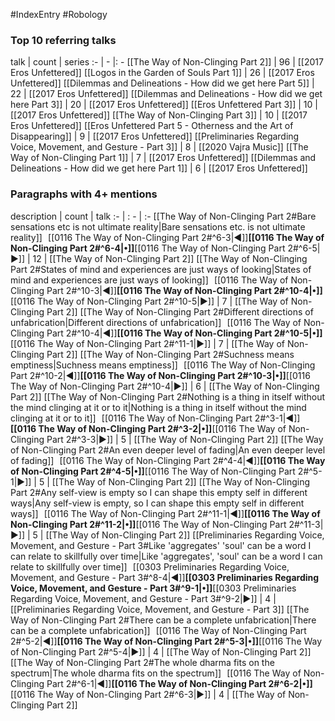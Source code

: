 #IndexEntry #Robology

### Top 10 referring talks
talk | count | series
:- | - |: -
[[The Way of Non-Clinging Part 2]] | 96 | [[2017 Eros Unfettered]]
[[Logos in the Garden of Souls Part 1]] | 26 | [[2017 Eros Unfettered]]
[[Dilemmas and Delineations - How did we get here Part 5]] | 22 | [[2017 Eros Unfettered]]
[[Dilemmas and Delineations - How did we get here Part 3]] | 20 | [[2017 Eros Unfettered]]
[[Eros Unfettered Part 3]] | 10 | [[2017 Eros Unfettered]]
[[The Way of Non-Clinging Part 3]] | 10 | [[2017 Eros Unfettered]]
[[Eros Unfettered Part 5 - Otherness and the Art of Disappearing]] | 9 | [[2017 Eros Unfettered]]
[[Preliminaries Regarding Voice, Movement, and Gesture - Part 3]] | 8 | [[2020 Vajra Music]]
[[The Way of Non-Clinging Part 1]] | 7 | [[2017 Eros Unfettered]]
[[Dilemmas and Delineations - How did we get here Part 1]] | 6 | [[2017 Eros Unfettered]]

### Paragraphs with 4+ mentions
description | count | talk
:- | : - | :-
[[The Way of Non-Clinging Part 2#Bare sensations etc is not ultimate reality\|Bare sensations etc. is not ultimate reality]] &nbsp;&nbsp;[[0116 The Way of Non-Clinging Part 2#^6-3\|◀]]**[[0116 The Way of Non-Clinging Part 2#^6-4\|•]]**[[0116 The Way of Non-Clinging Part 2#^6-5\|▶]] | 12 | [[The Way of Non-Clinging Part 2]]
[[The Way of Non-Clinging Part 2#States of mind and experiences are just ways of looking\|States of mind and experiences are just ways of looking]] &nbsp;&nbsp;[[0116 The Way of Non-Clinging Part 2#^10-3\|◀]]**[[0116 The Way of Non-Clinging Part 2#^10-4\|•]]**[[0116 The Way of Non-Clinging Part 2#^10-5\|▶]] | 7 | [[The Way of Non-Clinging Part 2]]
[[The Way of Non-Clinging Part 2#Different directions of unfabrication\|Different directions of unfabrication]] &nbsp;&nbsp;[[0116 The Way of Non-Clinging Part 2#^10-4\|◀]]**[[0116 The Way of Non-Clinging Part 2#^10-5\|•]]**[[0116 The Way of Non-Clinging Part 2#^11-1\|▶]] | 7 | [[The Way of Non-Clinging Part 2]]
[[The Way of Non-Clinging Part 2#Suchness means emptiness\|Suchness means emptiness]] &nbsp;&nbsp;[[0116 The Way of Non-Clinging Part 2#^10-2\|◀]]**[[0116 The Way of Non-Clinging Part 2#^10-3\|•]]**[[0116 The Way of Non-Clinging Part 2#^10-4\|▶]] | 6 | [[The Way of Non-Clinging Part 2]]
[[The Way of Non-Clinging Part 2#Nothing is a thing in itself without the mind clinging at it or to it\|Nothing is a thing in itself without the mind clinging at it or to it]] &nbsp;&nbsp;[[0116 The Way of Non-Clinging Part 2#^3-1\|◀]]**[[0116 The Way of Non-Clinging Part 2#^3-2\|•]]**[[0116 The Way of Non-Clinging Part 2#^3-3\|▶]] | 5 | [[The Way of Non-Clinging Part 2]]
[[The Way of Non-Clinging Part 2#An even deeper level of fading\|An even deeper level of fading]] &nbsp;&nbsp;[[0116 The Way of Non-Clinging Part 2#^4-4\|◀]]**[[0116 The Way of Non-Clinging Part 2#^4-5\|•]]**[[0116 The Way of Non-Clinging Part 2#^5-1\|▶]] | 5 | [[The Way of Non-Clinging Part 2]]
[[The Way of Non-Clinging Part 2#Any self-view is empty so I can shape this empty self in different ways\|Any self-view is empty, so I can shape this empty self in different ways]] &nbsp;&nbsp;[[0116 The Way of Non-Clinging Part 2#^11-1\|◀]]**[[0116 The Way of Non-Clinging Part 2#^11-2\|•]]**[[0116 The Way of Non-Clinging Part 2#^11-3\|▶]] | 5 | [[The Way of Non-Clinging Part 2]]
[[Preliminaries Regarding Voice, Movement, and Gesture - Part 3#Like 'aggregates' 'soul' can be a word I can relate to skillfully over time\|Like 'aggregates', 'soul' can be a word I can relate to skillfully over time]] &nbsp;&nbsp;[[0303 Preliminaries Regarding Voice, Movement, and Gesture - Part 3#^8-4\|◀]]**[[0303 Preliminaries Regarding Voice, Movement, and Gesture - Part 3#^9-1\|•]]**[[0303 Preliminaries Regarding Voice, Movement, and Gesture - Part 3#^9-2\|▶]] | 4 | [[Preliminaries Regarding Voice, Movement, and Gesture - Part 3]]
[[The Way of Non-Clinging Part 2#There can be a complete unfabrication\|There can be a complete unfabrication]] &nbsp;&nbsp;[[0116 The Way of Non-Clinging Part 2#^5-2\|◀]]**[[0116 The Way of Non-Clinging Part 2#^5-3\|•]]**[[0116 The Way of Non-Clinging Part 2#^5-4\|▶]] | 4 | [[The Way of Non-Clinging Part 2]]
[[The Way of Non-Clinging Part 2#The whole dharma fits on the spectrum\|The whole dharma fits on the spectrum]] &nbsp;&nbsp;[[0116 The Way of Non-Clinging Part 2#^6-1\|◀]]**[[0116 The Way of Non-Clinging Part 2#^6-2\|•]]**[[0116 The Way of Non-Clinging Part 2#^6-3\|▶]] | 4 | [[The Way of Non-Clinging Part 2]]


